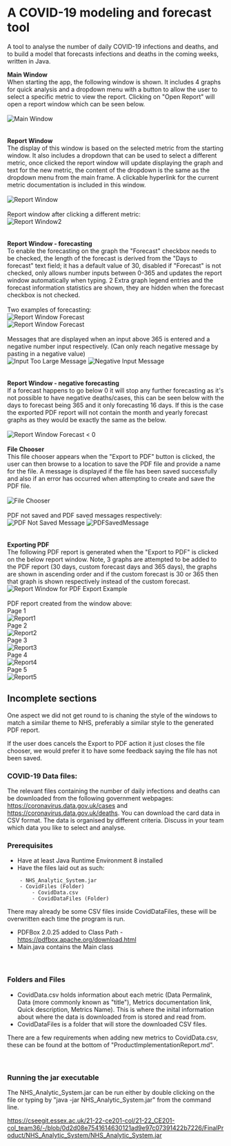 # A COVID-19 modeling and forecast tool

A tool to analyse the number of daily COVID-19 infections and deaths, and to build a model that forecasts infections and deaths in the coming weeks, written in Java.

**Main Window**  
When starting the app, the following window is shown. It includes 4 graphs for quick analysis and a dropdown menu with a button to allow the user to select a specific metric to view the report. Clicking on "Open Report" will open a report window which can be seen below.  
&nbsp;  
![Main Window](/FinalProduct/img/ProductDemonstration/MainDropDown.png)  
&nbsp;  
&nbsp;  
**Report Window**  
The display of this window is based on the selected metric from the starting window. It also includes a dropdown that can be used to select a different metric, once clicked the report window will update displaying the graph and text for the new metric, the content of the dropdown is the same as the dropdown menu from the main frame. A clickable hyperlink for the current metric documentation is included in this window.  
&nbsp;  
![Report Window](/FinalProduct/img/ProductDemonstration/ReportFrame.png)  
&nbsp;  
Report window after clicking a different metric:  
![Report Window2](/FinalProduct/img/ProductDemonstration/ReportFrame2.png)  
&nbsp;  
&nbsp;  
**Report Window - forecasting**  
To enable the forecasting on the graph the "Forecast" checkbox needs to be checked, the length of the forecast is derived from the "Days to forecast" text field; it has a default value of 30, disabled if "Forecast" is not checked, only allows number inputs between 0-365 and updates the report window automatically when typing. 2 Extra graph legend entries and the forecast information statistics are shown, they are hidden when the forecast checkbox is not checked.   
&nbsp;  
Two examples of forecasting:  
![Report Window Forecast](/FinalProduct/img/ProductDemonstration/ReportFrameForecast1.png)  
![Report Window Forecast](/FinalProduct/img/ProductDemonstration/ReportFrameForecast2.png)  
&nbsp;  
Messages that are displayed when an input above 365 is entered and a negative number input respectively. (Can only reach negative message by pasting in a negative value)  
![Input Too Large Message](/FinalProduct/img/ProductDemonstration/InputTooLargeMessage.png)  ![Negative Input Message](/FinalProduct/img/ProductDemonstration/NegativeInputMessage.png)  
&nbsp;  
&nbsp;  
**Report Window - negative forecasting**  
If a forecast happens to go below 0 it will stop any further forecasting as it's not possible to have negative deaths/cases, this can be seen below with the days to forecast being 365 and it only forecasting 16 days. If this is the case the exported PDF report will not contain the month and yearly forecast graphs as they would be exactly the same as the below.   
&nbsp;  
![Report Window Forecast < 0](/FinalProduct/img/ProductDemonstration/ReportFrameForecastBelow0.png) 
&nbsp;  
&nbsp;  
**File Chooser**  
This file chooser appears when the "Export to PDF" button is clicked, the user can then browse to a location to save the PDF file and provide a name for the file. A message is displayed if the file has been saved successfully and also if an error has occurred when attempting to create and save the PDF file.  
&nbsp;  
![File Chooser](/FinalProduct/img/ProductDemonstration/FileChooser.png)  
&nbsp;  
PDF not saved and PDF saved messages respectively:  
![PDF Not Saved Message](/FinalProduct/img/ProductDemonstration/PDFNotSavedMessage.png)
![PDFSavedMessage](/FinalProduct/img/ProductDemonstration/PDFSavedMessage.png)  
&nbsp;  
&nbsp;  
**Exporting PDF**  
The following PDF report is generated when the "Export to PDF" is clicked on the below report window. Note, 3 graphs are attempted to be added to the PDF report (30 days, custom forecast days and 365 days), the graphs are shown in ascending order and if the custom forecast is 30 or 365 then that graph is shown respectively instead of the custom forecast.
&nbsp; 
&nbsp;  
![Report Window for PDF Export Example](/FinalProduct/img/ProductDemonstration/PDFReportExportExample.png)  
&nbsp;  
PDF report created from the window above:  
Page 1  
![Report1](/FinalProduct/img/ProductDemonstration/Report1.jpg)  
Page 2  
![Report2](/FinalProduct/img/ProductDemonstration/Report2.jpg)  
Page 3  
![Report3](/FinalProduct/img/ProductDemonstration/Report3.jpg)  
Page 4  
![Report4](/FinalProduct/img/ProductDemonstration/Report4.jpg)  
Page 5  
![Report5](/FinalProduct/img/ProductDemonstration/Report5.jpg)  

## Incomplete sections

One aspect we did not get round to is chaning the style of the windows to match a similar theme to NHS, preferably a similar style to the generated PDF report.

If the user does cancels the Export to PDF action it just closes the file chooser, we would prefer it to have some feedback saying the file has not been saved.

### COVID-19 Data files:
The relevant files containing the number of daily infections and deaths can be downloaded from the following government webpages:  https://coronavirus.data.gov.uk/cases and https://coronavirus.data.gov.uk/deaths. You can download the card data in CSV format. The data is organised by different criteria. Discuss in your team which data you like to select and analyse.

### Prerequisites
- Have at least Java Runtime Environment 8 installed
- Have the files laid out as such:
```
    - NHS_Analytic_System.jar
    - CovidFiles (Folder)
        - CovidData.csv
        - CovidDataFiles (Folder)
```
There may already be some CSV files inside CovidDataFiles, these will be overwritten each time the program is run.
- PDFBox 2.0.25 added to Class Path - https://pdfbox.apache.org/download.html
- Main.java contains the Main class  
&nbsp;  
&nbsp;  
### Folders and Files
- CovidData.csv holds information about each metric (Data Permalink, Data (more commonly known as "title"), Metrics documentation link, Quick description, Metrics Name). This is where the inital information about where the data is downloaded from is stored and read from.  
- CovidDataFiles is a folder that will store the downloaded CSV files.  

There are a few requirements when adding new metrics to CovidData.csv, these can be found at the bottom of "ProductImplementationReport.md".  
&nbsp;  
&nbsp;  
### Running the jar executable
The NHS_Analytic_System.jar can be run either by double clicking on the file or typing by "java -jar NHS_Analytic_System.jar" from the command line.

https://cseegit.essex.ac.uk/21-22-ce201-col/21-22_CE201-col_team36/-/blob/0d2d08e7541614630121ad9e97c07391422b7226/FinalProduct/NHS_Analytic_System/NHS_Analytic_System.jar
